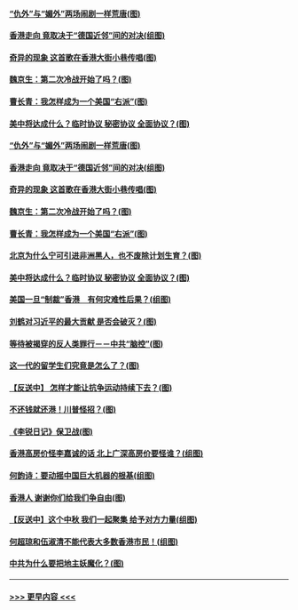 #### [“仇外”与“媚外”两场闹剧一样荒唐(图)](../pages/p4/907689.md?t=09172111) 
#### [香港走向 竟取决于“德国近邻”间的对决(组图)](../pages/p4/907618.md?t=09172111) 
#### [奇异的现象 这首歌在香港大街小巷传唱(图)](../pages/p4/907583.md?t=09172111) 
#### [魏京生：第二次冷战开始了吗？(图)](../pages/p4/907581.md?t=09172111) 
#### [曹长青：我怎样成为一个美国“右派”(图)](../pages/p4/907580.md?t=09172111) 
#### [美中将达成什么？临时协议 秘密协议 全面协议？(图)](../pages/p4/907576.md?t=09172111) 
#### [“仇外”与“媚外”两场闹剧一样荒唐(图)](../pages/p4/907689.md?t=09172111) 
#### [香港走向 竟取决于“德国近邻”间的对决(组图)](../pages/p4/907618.md?t=09172111) 
#### [奇异的现象 这首歌在香港大街小巷传唱(图)](../pages/p4/907583.md?t=09172111) 
#### [魏京生：第二次冷战开始了吗？(图)](../pages/p4/907581.md?t=09172111) 
#### [曹长青：我怎样成为一个美国“右派”(图)](../pages/p4/907580.md?t=09172111) 
#### [北京为什么宁可引进非洲黑人，也不废除计划生育？(图)](../pages/p4/907577.md?t=09172111) 
#### [美中将达成什么？临时协议 秘密协议 全面协议？(图)](../pages/p4/907576.md?t=09172111) 
#### [美国一旦“制裁”香港　有何灾难性后果？(组图)](../pages/p4/907575.md?t=09172111) 
#### [刘鹤对习近平的最大贡献 是否会破灭？(图)](../pages/p4/907509.md?t=09172111) 
#### [等待被揭穿的反人类罪行－－中共“脑控”(图)](../pages/p4/907167.md?t=09172111) 
#### [这一代的留学生们究竟是怎么了？(图)](../pages/p4/907473.md?t=09172111) 
#### [【反送中】 怎样才能让抗争运动持续下去？(图)](../pages/p4/907466.md?t=09172111) 
#### [不还钱就还港！川普怪招？(图)](../pages/p4/907474.md?t=09172111) 
#### [《李锐日记》保卫战(图)](../pages/p4/907465.md?t=09172111) 
#### [香港高房价怪李嘉诚的话 北上广深高房价要怪谁？(组图)](../pages/p4/907471.md?t=09172111) 
#### [何韵诗：要动摇中国巨大机器的根基(组图)](../pages/p4/907469.md?t=09172111) 
#### [香港人 谢谢你们给我们争自由(图)](../pages/p4/907402.md?t=09172111) 
#### [【反送中】这个中秋 我们一起聚集 给予对方力量(组图)](../pages/p4/907401.md?t=09172111) 
#### [何超琼和伍淑清不能代表大多数香港市民！(组图)](../pages/p4/907398.md?t=09172111) 
#### [中共为什么要把地主妖魔化？(图)](../pages/p4/907397.md?t=09172111) 

----
#### [ >>> 更早内容 <<< ](../indexes/p4-earlier.md)
